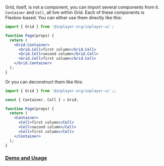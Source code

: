 Grid, itself, is not a component, you can import several components from it. `Container` and `Cell`, all live within Grid. Each of these components is Flexbox-based. You can either use them directly like this:

```jsx static
import { Grid } from '@inplayer-org/inplayer-ui';

function Page(props) {
  return (
    <Grid.Container>
      <Grid.Cell>first column</Grid.Cell>
      <Grid.Cell>second column</Grid.Cell>
      <Grid.Cell>first column</Grid.Cell>
    </Grid.Container>
  );
}
```

Or you can deconstruct them like this:

```jsx static
import { Grid } from '@inplayer-org/inplayer-ui';;

const { Container, Cell } = Grid;

function Page(props) {
  return (
    <Container>
      <Cell>first column</Cell>
      <Cell>second column</Cell>
      <Cell>first column</Cell>
    </Container>
  );
}
```

### [Demo and Usage](https://styled-css-grid.js.org/)



